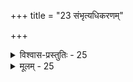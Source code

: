 +++
title = "23 संभृत्यधिकरणम्"

+++

<details><summary>विश्वास-प्रस्तुतिः - 25</summary>

25. सम्भृत्यादिर्गुणौघः प्रकरणपठनाभावतस्सर्वविद्या-  
स्वन्वीयेतेति चेन्न क्वचिदगतिकतो लिङ्गतस्स्थापितत्वात् ।  
अल्पस्थानासु विद्यास्वघटितवपुषस्स्वोचितस्थानवृत्तेः  
द्युव्याप्तेरेकमन्त्रे सहपठनवशात् तत्समस्थानिनोऽन्ये ॥
</details>

<details><summary>मूलम् - 25</summary>

25. सम्भृत्यादिर्गुणौघः प्रकरणपठनाभावतस्सर्वविद्या-  
स्वन्वीयेतेति चेन्न क्वचिदगतिकतो लिङ्गतस्स्थापितत्वात् ।  
अल्पस्थानासु विद्यास्वघटितवपुषस्स्वोचितस्थानवृत्तेः  
द्युव्याप्तेरेकमन्त्रे सहपठनवशात् तत्समस्थानिनोऽन्ये ॥
</details>